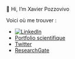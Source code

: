 👋 Hi, I’m Xavier Pozzovivo

Voici où me trouver :
- [![LinkedIn](https://img.shields.io/badge/LinkedIn-Connect-blue)](www.linkedin.com/in/xavierpozzovivo)
- [Portfolio scientifique](https://xavierpozzovivo.my.canva.site/)
- [Twitter](https://x.com/Xavierpozzovivo)
- [ResearchGate](https://www.researchgate.net/profile/Xavier-Pozzovivo) 



<!---
XavierPozzovivo/XavierPozzovivo is a ✨ special ✨ repository because its `README.md` (this file) appears on your GitHub profile.
You can click the Preview link to take a look at your changes.
--->
